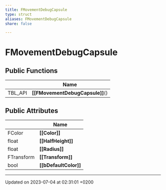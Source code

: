 ```yaml
---
title: FMovementDebugCapsule
type: struct
aliases: FMovementDebugCapsule
share: false

---
```


# FMovementDebugCapsule





## Public Functions

|                | Name           |
| -------------- | -------------- |
| TBL_API | **[[FMovementDebugCapsule]]**() |

## Public Attributes

|                | Name           |
| -------------- | -------------- |
| FColor | **[[Color]]**  |
| float | **[[HalfHeight]]**  |
| float | **[[Radius]]**  |
| FTransform | **[[Transform]]**  |
| bool | **[[bDefaultColor]]**  |

-------------------------------

Updated on 2023-07-04 at 02:31:01 +0200